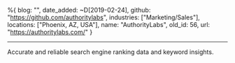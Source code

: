 %{
  blog: "",
  date_added: ~D[2019-02-24],
  github: "https://github.com/authoritylabs",
  industries: ["Marketing/Sales"],
  locations: ["Phoenix, AZ, USA"],
  name: "AuthorityLabs",
  old_id: 56,
  url: "https://authoritylabs.com/"
}

---

Accurate and reliable search engine ranking data and keyword insights.
